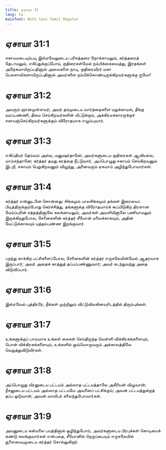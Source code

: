 ```yaml
---
title: ஏசாயா 31
lang: ta
mainfont: Noto Sans Tamil Regular
---
```


# ஏசாயா 31:1

சகாயமடையும்படி இஸ்ரவேலுடைய பரிசுத்தரை நோக்காமலும், கர்த்தரைத் தேடாமலும், எகிப்துக்குப்போய், குதிரைகள்மேல் நம்பிக்கைவைத்து, இரதங்கள் அநேகமாயிருப்பதினால் அவைகளை நாடி, குதிரைவீரர் மகா பெலசாலிகளாயிருப்பதினால் அவர்களை நம்பிக்கொண்டிருக்கிறவர்களுக்கு ஐயோ!

# ஏசாயா 31:2

அவரும் ஞானமுள்ளவர்; அவர் தம்முடைய வார்த்தைகளை மறுக்காமல், தீங்கு வரப்பண்ணி, தீமை செய்கிறவர்களின் வீட்டுக்கும், அக்கிரமக்காரருக்குச் சகாயஞ்செய்கிறவர்களுக்கும் விரோதமாக எழும்புவார்.

# ஏசாயா 31:3

எகிப்தியர் தெய்வம் அல்ல, மனுஷர்தானே; அவர்களுடைய குதிரைகள் ஆவியல்ல, மாம்சந்தானே; கர்த்தர் தமது கரத்தை நீட்டுவார், அப்பொழுது சகாயம் செய்கிறவனும் இடறி, சகாயம் பெறுகிறவனும் விழுந்து, அனைவரும் ஏகமாய் அழிந்துபோவார்கள்.

# ஏசாயா 31:4

கர்த்தர் என்னுடனே சொன்னது: சிங்கமும் பாலசிங்கமும் தங்கள் இரையைப் பிடித்திருக்கும்போது கெர்ச்சித்து, தங்களுக்கு விரோதமாய்க் கூப்பிடுகிற திரளான மேய்ப்பரின் சத்தத்தினாலே கலங்காமலும், அவர்கள் அமளியினாலே பணியாமலும் இருக்கிறதுபோல, சேனைகளின் கர்த்தர் சீயோன் மலைக்காகவும், அதின் மேட்டுக்காகவும் யுத்தம்பண்ண இறங்குவார்.

# ஏசாயா 31:5

பறந்து காக்கிற பட்சிகளைப்போல, சேனைகளின் கர்த்தர் எருசலேமின்மேல் ஆதரவாக இருப்பார்; அவர் அதைக் காத்துத் தப்பப்பண்ணுவார்; அவர் கடந்துவந்து அதை விடுவிப்பார்.

# ஏசாயா 31:6

இஸ்ரவேல் புத்திரரே, நீங்கள் முற்றிலும் விட்டுவிலகினவரிடத்தில் திரும்புங்கள்.

# ஏசாயா 31:7

உங்களுக்குப் பாவமாக உங்கள் கைகள் செய்திருந்த வெள்ளி விக்கிரகங்களையும், பொன் விக்கிரகங்களையும், உங்களில் ஒவ்வொருவரும் அக்காலத்திலே வெறுத்துவிடுவீர்கள்.

# ஏசாயா 31:8

அப்பொழுது வீரனுடைய பட்டயம் அல்லாத பட்டயத்தாலே அசீரியன் விழுவான்; நீசனுடைய பட்டயம் அல்லாத பட்டயமே அவனைப் பட்சிக்கும்; அவன் பட்டயத்துக்குத் தப்ப ஓடுவான்; அவன் வாலிபர் கலைந்துபோவார்கள்.

# ஏசாயா 31:9

அவனுடைய கன்மலை பயத்தினால் ஒழிந்துபோம், அவர்களுடைய பிரபுக்கள் கொடியைக் கண்டு கலங்குவார்கள் என்பதை, சீயோனில் நெருப்பையும் எருசலேமில் சூளையையுமுடைய கர்த்தர் சொல்லுகிறார்.

